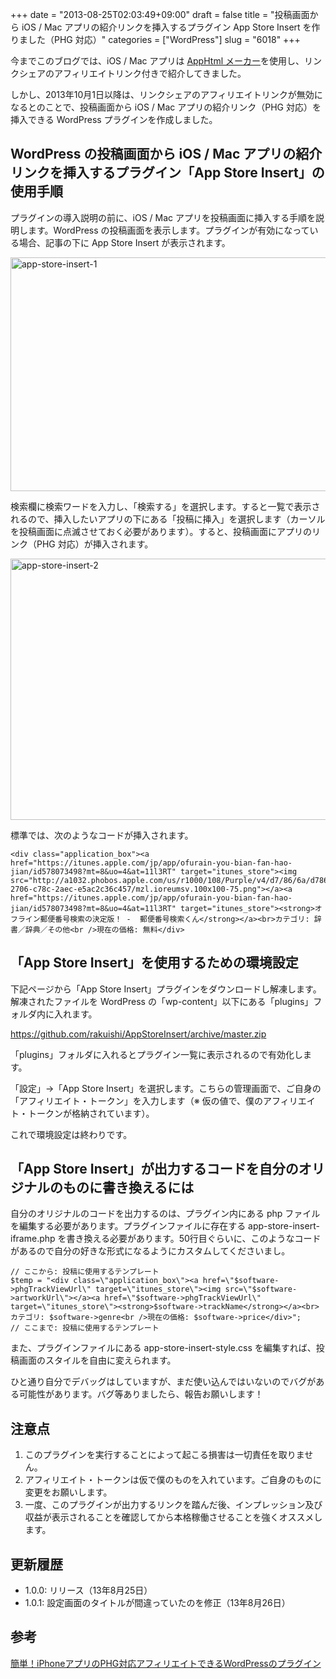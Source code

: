+++
date = "2013-08-25T02:03:49+09:00"
draft = false
title = "投稿画面から iOS / Mac アプリの紹介リンクを挿入するプラグイン App Store Insert を作りました（PHG 対応）"
categories = ["WordPress"]
slug = "6018"
+++

今までこのブログでは、iOS / Mac アプリは <a href="http://dl.dropboxusercontent.com/u/2271551/javascript/apphtmlmk.html">AppHtml メーカー</a>を使用し、リンクシェアのアフィリエイトリンク付きで紹介してきました。

しかし、2013年10月1日以降は、リンクシェアのアフィリエイトリンクが無効になるとのことで、投稿画面から iOS / Mac アプリの紹介リンク（PHG 対応）を挿入できる WordPress プラグインを作成しました。

<h2>WordPress の投稿画面から iOS / Mac アプリの紹介リンクを挿入するプラグイン「App Store Insert」の使用手順</h2>

プラグインの導入説明の前に、iOS / Mac アプリを投稿画面に挿入する手順を説明します。WordPress の投稿画面を表示します。プラグインが有効になっている場合、記事の下に App Store Insert が表示されます。

<img src="/images/2013/08/app-store-insert-1.png" alt="app-store-insert-1" width="640" height="374" class="aligncenter size-full wp-image-6028" />

検索欄に検索ワードを入力し、「検索する」を選択します。すると一覧で表示されるので、挿入したいアプリの下にある「投稿に挿入」を選択します（カーソルを投稿画面に点滅させておく必要があります）。すると、投稿画面にアプリのリンク（PHG 対応）が挿入されます。

<img src="/images/2013/08/app-store-insert-2.png" alt="app-store-insert-2" width="640" height="418" class="align-center size-full wp-image-6029" />

標準では、次のようなコードが挿入されます。

<pre><code>&lt;div class="application_box"&gt;&lt;a href="https://itunes.apple.com/jp/app/ofurain-you-bian-fan-hao-jian/id578073498?mt=8&uo=4&at=11l3RT" target="itunes_store"&gt;&lt;img src="http://a1032.phobos.apple.com/us/r1000/108/Purple/v4/d7/86/6a/d7866a7e-2706-c78c-2aec-e5ac2c36c457/mzl.ioreumsv.100x100-75.png"&gt;&lt;/a&gt;&lt;a href="https://itunes.apple.com/jp/app/ofurain-you-bian-fan-hao-jian/id578073498?mt=8&uo=4&at=11l3RT" target="itunes_store"&gt;&lt;strong&gt;オフライン郵便番号検索の決定版！ -  郵便番号検索くん&lt;/strong&gt;&lt;/a&gt;&lt;br&gt;カテゴリ: 辞書／辞典／その他&lt;br /&gt;現在の価格: 無料&lt;/div&gt;</code></pre>

<h2>「App Store Insert」を使用するための環境設定</h2>

下記ページから「App Store Insert」プラグインをダウンロードし解凍します。解凍されたファイルを WordPress の「wp-content」以下にある「plugins」フォルダ内に入れます。

<a href="https://github.com/rakuishi/AppStoreInsert/archive/master.zip" target="_blank">https://github.com/rakuishi/AppStoreInsert/archive/master.zip</a>

「plugins」フォルダに入れるとプラグイン一覧に表示されるので有効化します。

「設定」→「App Store Insert」を選択します。こちらの管理画面で、ご自身の「アフィリエイト・トークン」を入力します（※ 仮の値で、僕のアフィリエイト・トークンが格納されています）。

これで環境設定は終わりです。

<h2>「App Store Insert」が出力するコードを自分のオリジナルのものに書き換えるには</h2>

自分のオリジナルのコードを出力するのは、プラグイン内にある php ファイルを編集する必要があります。プラグインファイルに存在する app-store-insert-iframe.php を書き換える必要があります。50行目ぐらいに、このようなコードがあるので自分の好きな形式になるようにカスタムしてくださいまし。

<pre><code>// ここから: 投稿に使用するテンプレート
$temp = "&lt;div class=\"application_box\"&gt;&lt;a href=\"$software-&gt;phgTrackViewUrl\" target=\"itunes_store\"&gt;&lt;img src=\"$software-&gt;artworkUrl\"&gt;&lt;/a&gt;&lt;a href=\"$software-&gt;phgTrackViewUrl\" target=\"itunes_store\"&gt;&lt;strong&gt;$software-&gt;trackName&lt;/strong&gt;&lt;/a&gt;&lt;br&gt;カテゴリ: $software-&gt;genre&lt;br /&gt;現在の価格: $software-&gt;price&lt;/div&gt;";
// ここまで: 投稿に使用するテンプレート</code></pre>

また、プラグインファイルにある app-store-insert-style.css を編集すれば、投稿画面のスタイルを自由に変えられます。

ひと通り自分でデバッグはしていますが、まだ使い込んではいないのでバグがある可能性があります。バグ等ありましたら、報告お願いします！

<h2>注意点</h2>

<ol>
<li>このプラグインを実行することによって起こる損害は一切責任を取りません。</li>
<li>アフィリエイト・トークンは仮で僕のものを入れています。ご自身のものに変更をお願いします。</li>
<li>一度、このプラグインが出力するリンクを踏んだ後、インプレッション及び収益が表示されることを確認してから本格稼働させることを強くオススメします。</li>
</ol>

<h2>更新履歴</h2>

<ul>
<li>1.0.0: リリース（13年8月25日）</li>
<li>1.0.1: 設定画面のタイトルが間違っていたのを修正（13年8月26日）</li>
</ul>

<h2>参考</h2>

<a href="http://rentalhomepage.com/phg/" target="_blank">簡単！iPhoneアプリのPHG対応アフィリエイトできるWordPressのプラグイン</a>
